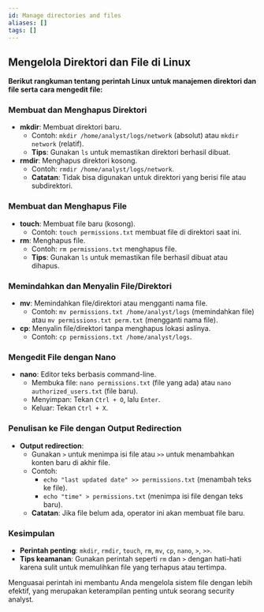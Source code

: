 ```yaml
---
id: Manage directories and files
aliases: []
tags: []
---
```


## Mengelola Direktori dan File di Linux

**Berikut rangkuman tentang perintah Linux untuk manajemen direktori dan file serta cara mengedit file:**

### Membuat dan Menghapus Direktori
- **mkdir**: Membuat direktori baru.
  - Contoh: `mkdir /home/analyst/logs/network` (absolut) atau `mkdir network` (relatif).
  - **Tips**: Gunakan `ls` untuk memastikan direktori berhasil dibuat.
- **rmdir**: Menghapus direktori kosong.
  - Contoh: `rmdir /home/analyst/logs/network`.
  - **Catatan**: Tidak bisa digunakan untuk direktori yang berisi file atau subdirektori.

### Membuat dan Menghapus File
- **touch**: Membuat file baru (kosong).
  - Contoh: `touch permissions.txt` membuat file di direktori saat ini.
- **rm**: Menghapus file.
  - Contoh: `rm permissions.txt` menghapus file.
  - **Tips**: Gunakan `ls` untuk memastikan file berhasil dibuat atau dihapus.

### Memindahkan dan Menyalin File/Direktori
- **mv**: Memindahkan file/direktori atau mengganti nama file.
  - Contoh: `mv permissions.txt /home/analyst/logs` (memindahkan file) atau `mv permissions.txt perm.txt` (mengganti nama file).
- **cp**: Menyalin file/direktori tanpa menghapus lokasi aslinya.
  - Contoh: `cp permissions.txt /home/analyst/logs`.

### Mengedit File dengan Nano
- **nano**: Editor teks berbasis command-line.
  - Membuka file: `nano permissions.txt` (file yang ada) atau `nano authorized_users.txt` (file baru).
  - Menyimpan: Tekan `Ctrl + O`, lalu `Enter`.
  - Keluar: Tekan `Ctrl + X`.

### Penulisan ke File dengan Output Redirection
- **Output redirection**:
  - Gunakan `>` untuk menimpa isi file atau `>>` untuk menambahkan konten baru di akhir file.
  - Contoh:
    - `echo "last updated date" >> permissions.txt` (menambah teks ke file).
    - `echo "time" > permissions.txt` (menimpa isi file dengan teks baru).
  - **Catatan**: Jika file belum ada, operator ini akan membuat file baru.

### Kesimpulan
- **Perintah penting**: `mkdir`, `rmdir`, `touch`, `rm`, `mv`, `cp`, `nano`, `>`, `>>`.
- **Tips keamanan**: Gunakan perintah seperti `rm` dan `>` dengan hati-hati karena sulit untuk memulihkan file yang terhapus atau tertimpa.

Menguasai perintah ini membantu Anda mengelola sistem file dengan lebih efektif, yang merupakan keterampilan penting untuk seorang security analyst.
